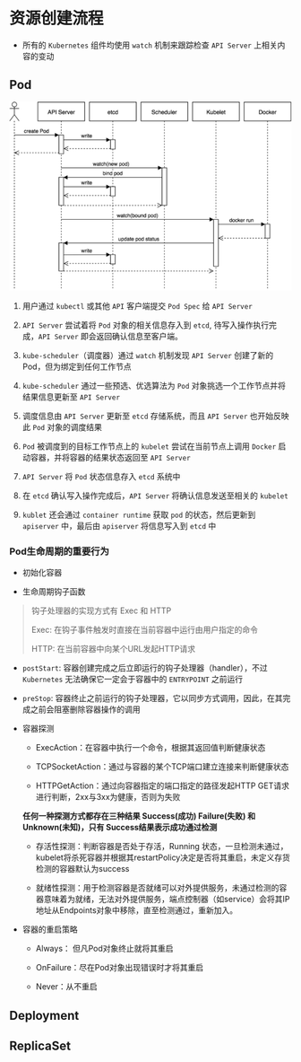 # 资源创建流程
* 所有的 `Kubernetes` 组件均使用 `watch` 机制来跟踪检查 `API Server` 上相关内容的变动

## Pod

![pod-create](./pod-workflow.png)

1. 用户通过 `kubectl` 或其他 `API` 客户端提交 `Pod Spec` 给 `API Server`

2. `API Server` 尝试着将 `Pod` 对象的相关信息存入到 `etcd`, 待写入操作执行完成，`API Server` 即会返回确认信息至客户端。

3. `kube-scheduler`（调度器）通过 `watch` 机制发现 `API Server` 创建了新的Pod，但为绑定到任何工作节点

4. `kube-scheduler` 通过一些预选、优选算法为 `Pod` 对象挑选一个工作节点并将结果信息更新至 `API Server`

5. 调度信息由 `API Server` 更新至 `etcd` 存储系统，而且 `API Server` 也开始反映此 `Pod` 对象的调度结果

6. `Pod` 被调度到的目标工作节点上的 `kubelet` 尝试在当前节点上调用 `Docker` 启动容器，并将容器的结果状态返回至 `API Server`

7. `API Server` 将 `Pod` 状态信息存入 `etcd` 系统中

8. 在 `etcd` 确认写入操作完成后，`API Server` 将确认信息发送至相关的 `kubelet`

9. `kublet` 还会通过 `container runtime` 获取 `pod` 的状态，然后更新到 `apiserver` 中，最后由 `apiserver` 将信息写入到 `etcd` 中

### Pod生命周期的重要行为
* 初始化容器

* 生命周期钩子函数
> 钩子处理器的实现方式有 Exec 和 HTTP
>
> Exec: 在钩子事件触发时直接在当前容器中运行由用户指定的命令
>
> HTTP: 在当前容器中向某个URL发起HTTP请求
  * `postStart`: 容器创建完成之后立即运行的钩子处理器（handler），不过 `Kubernetes` 无法确保它一定会于容器中的 `ENTRYPOINT` 之前运行
  * `preStop`: 容器终止之前运行的钩子处理器，它以同步方式调用，因此，在其完成之前会阻塞删除容器操作的调用

* 容器探测
  * ExecAction：在容器中执行一个命令，根据其返回值判断健康状态

  * TCPSocketAction：通过与容器的某个TCP端口建立连接来判断健康状态

  * HTTPGetAction：通过向容器指定的端口指定的路径发起HTTP GET请求进行判断，2xx与3xx为健康，否则为失败

  **任何一种探测方式都存在三种结果 Success(成功) Failure(失败) 和 Unknown(未知)，只有 Success结果表示成功通过检测**

  * 存活性探测：判断容器是否处于存活，Running 状态，一旦检测未通过，kubelet将杀死容器并根据其restartPolicy决定是否将其重启，未定义存货检测的容器默认为success

  * 就绪性探测：用于检测容器是否就绪可以对外提供服务，未通过检测的容器意味着为就绪，无法对外提供服务，端点控制器（如service）会将其IP地址从Endpoints对象中移除，直至检测通过，重新加入。

* 容器的重启策略
  * Always： 但凡Pod对象终止就将其重启

  * OnFailure：尽在Pod对象出现错误时才将其重启

  * Never：从不重启



















## Deployment



## ReplicaSet
